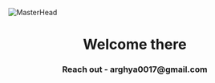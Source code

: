 ![MasterHead](https://cdn.dribbble.com/userupload/9495255/file/original-a0f72df060c2e1f5299cc7819d86cccb.jpg?resize=1200x300)
<h1 align="center">Welcome there</h1>
<h3 align="center">Reach out - arghya0017@gmail.com</h3>
